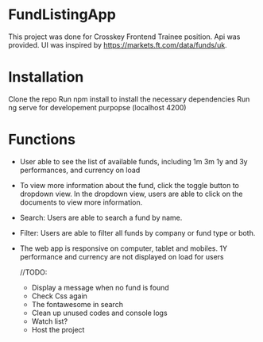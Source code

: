 # FundListingApp

This project was done for Crosskey Frontend Trainee position. Api was provided. UI was inspired by https://markets.ft.com/data/funds/uk.

# Installation
Clone the repo
Run npm install to install the necessary dependencies
Run ng serve for developement purpopse (localhost 4200)

# Functions
- User able to see the list of available funds, including 1m 3m 1y and 3y performances, and currency on load
- To view more information about the fund, click the toggle button to dropdown view. In the dropdown view, users are able to click on the documents to view more information.
- Search: Users are able to search a fund by name.
- Filter: Users are able to filter all funds by company or fund type or both.
- The web app is responsive on computer, tablet and mobiles. 1Y performance and currency are not displayed on load for users

  //TODO: 
  - Display a message when no fund is found
  - Check Css again
  - The fontawesome in search
  - Clean up unused codes and console logs
  - Watch list?
  - Host the project